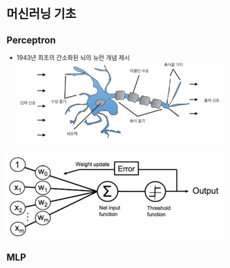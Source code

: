 # 머신러닝 기초

## Perceptron
* 1943년 최초의 간소화된 뇌의 뉴런 개념 제시
![neuron](./assets/neuron.png)

![perceptron](./assets/perceptron.png)

## MLP